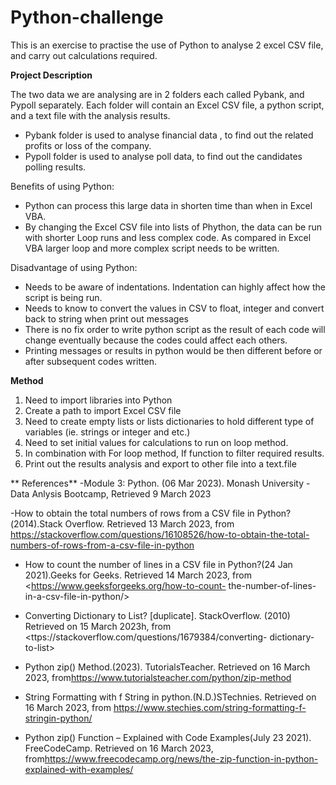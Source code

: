 # Python-challenge

This is an exercise to practise the use of Python to analyse 2 excel CSV file, and carry out calculations required.

**Project Description**

The two data we are analysing are in 2 folders each called Pybank, and Pypoll separately.
Each folder will contain an Excel CSV file, a python script, and a text file with the analysis results.
- Pybank folder is used to analyse financial data , to find out the related profits or loss of the company.
- Pypoll folder is used to analyse poll data, to find out the candidates polling results.

Benefits of using Python:
- Python can process this large data in shorten time than when in Excel VBA.
- By changing the Excel CSV file into lists of Phython, the data can be run with shorter Loop runs and less complex code. As compared in Excel VBA larger loop and more complex script needs to be written.

Disadvantage of using Python:
- Needs to be aware of indentations. Indentation can highly affect how the script is being run.
- Needs to know to convert the values in CSV to float, integer and convert back to string when print out messages
- There is no fix order to write python script as the result of each code will change eventually because the codes could affect each others. 
- Printing messages or results in python would be then different before or after subsequent codes written. 

**Method**
1. Need to import libraries into Python
2. Create a path to import Excel CSV file
3. Need to create empty lists or lists dictionaries to hold different type of variables (ie. strings or integer and etc.)
4. Need to set initial values for calculations to run on loop method.
5. In combination with For loop method, If function to filter required results.
6. Print out the results analysis and export to other file into a text.file
 
 ** References**
  -Module 3: Python. (06 Mar 2023). Monash University - Data Anlysis Bootcamp, Retrieved 9 March 2023

   -How to obtain the total numbers of rows from a CSV file in Python?(2014).Stack Overflow. Retrieved 13 March 2023, from      <https://stackoverflow.com/questions/16108526/how-to-obtain-the-total-numbers-of-rows-from-a-csv-file-in-python>

  - How to count the number of lines in a CSV file in Python?(24 Jan 2021).Geeks for Geeks. Retrieved 14 March 2023, from <https://www.geeksforgeeks.org/how-to-count- the-number-of-lines-in-a-csv-file-in-python/>

  - Converting Dictionary to List? [duplicate]. StackOverflow. (2010) Retrieved on 15 March 2023h, from <ttps://stackoverflow.com/questions/1679384/converting-  dictionary-to-list>

  - Python zip() Method.(2023). TutorialsTeacher. Retrieved on 16 March 2023, from<https://www.tutorialsteacher.com/python/zip-method>

  - String Formatting with f String in python.(N.D.)STechnies. Retrieved on 16 March 2023, from <https://www.stechies.com/string-formatting-f-stringin-python/>

  - Python zip() Function – Explained with Code Examples(July 23 2021). FreeCodeCamp. Retrieved on 16 March 2023, from<https://www.freecodecamp.org/news/the-zip-function-in-python-explained-with-examples/>
